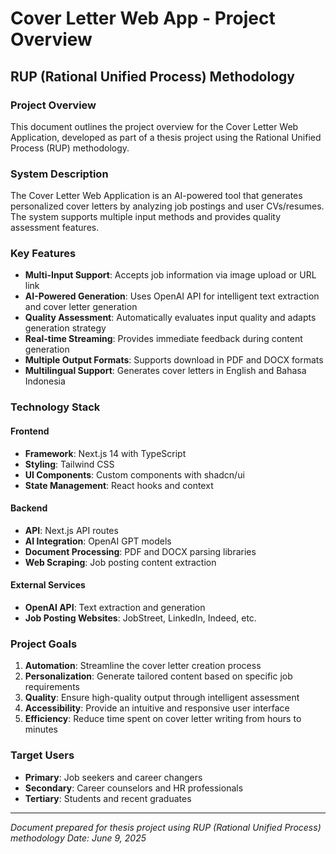 # Cover Letter Web App - Project Overview

## RUP (Rational Unified Process) Methodology

### Project Overview

This document outlines the project overview for the Cover Letter Web Application, developed as part of a thesis project using the Rational Unified Process (RUP) methodology.

### System Description

The Cover Letter Web Application is an AI-powered tool that generates personalized cover letters by analyzing job postings and user CVs/resumes. The system supports multiple input methods and provides quality assessment features.

### Key Features

- **Multi-Input Support**: Accepts job information via image upload or URL link
- **AI-Powered Generation**: Uses OpenAI API for intelligent text extraction and cover letter generation
- **Quality Assessment**: Automatically evaluates input quality and adapts generation strategy
- **Real-time Streaming**: Provides immediate feedback during content generation
- **Multiple Output Formats**: Supports download in PDF and DOCX formats
- **Multilingual Support**: Generates cover letters in English and Bahasa Indonesia

### Technology Stack

#### Frontend

- **Framework**: Next.js 14 with TypeScript
- **Styling**: Tailwind CSS
- **UI Components**: Custom components with shadcn/ui
- **State Management**: React hooks and context

#### Backend

- **API**: Next.js API routes
- **AI Integration**: OpenAI GPT models
- **Document Processing**: PDF and DOCX parsing libraries
- **Web Scraping**: Job posting content extraction

#### External Services

- **OpenAI API**: Text extraction and generation
- **Job Posting Websites**: JobStreet, LinkedIn, Indeed, etc.

### Project Goals

1. **Automation**: Streamline the cover letter creation process
2. **Personalization**: Generate tailored content based on specific job requirements
3. **Quality**: Ensure high-quality output through intelligent assessment
4. **Accessibility**: Provide an intuitive and responsive user interface
5. **Efficiency**: Reduce time spent on cover letter writing from hours to minutes

### Target Users

- **Primary**: Job seekers and career changers
- **Secondary**: Career counselors and HR professionals
- **Tertiary**: Students and recent graduates

---

_Document prepared for thesis project using RUP (Rational Unified Process) methodology_
_Date: June 9, 2025_
